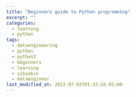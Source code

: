 ```yaml
---
title: "Beginners guide to Python programming"
excerpt: ""
categories:
  - learning
  - python
tags:
  - dataengineering
  - python
  - python3
  - beginners
  - learning
  - sibyabin
  - dataengineer
last_modified_at: 2022-07-03T01:32:16-05:00
---
```


